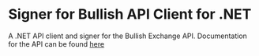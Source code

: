 # Signer for Bullish API Client for .NET

A .NET API client and signer for the Bullish Exchange API. Documentation for the API can be found [here](https://api.exchange.bullish.com/docs/api/rest/)
